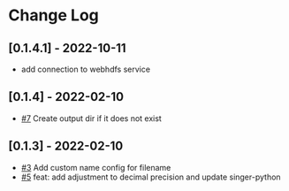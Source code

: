 # Change Log

## [0.1.4.1] - 2022-10-11

- add connection to webhdfs service

## [0.1.4] - 2022-02-10

- [#7](https://github.com/andyh1203/target-jsonl/pull/7)
  Create output dir if it does not exist

## [0.1.3] - 2022-02-10

- [#3](https://github.com/andyh1203/target-jsonl/pull/3)
  Add custom name config for filename
- [#5](https://github.com/andyh1203/target-jsonl/pull/5)
  feat: add adjustment to decimal precision and update singer-python
